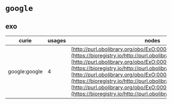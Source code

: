 # `google`
## exo
| curie         |   usages | nodes                                                                                                                                                                                                                                                                                                                                                                                                                                                              |
|---------------|----------|--------------------------------------------------------------------------------------------------------------------------------------------------------------------------------------------------------------------------------------------------------------------------------------------------------------------------------------------------------------------------------------------------------------------------------------------------------------------|
| google:google |        4 | [http://purl.obolibrary.org/obo/ExO:0000006](https://bioregistry.io/http://purl.obolibrary.org/obo/ExO:0000006), [http://purl.obolibrary.org/obo/ExO:0000007](https://bioregistry.io/http://purl.obolibrary.org/obo/ExO:0000007), [http://purl.obolibrary.org/obo/ExO:0000008](https://bioregistry.io/http://purl.obolibrary.org/obo/ExO:0000008), [http://purl.obolibrary.org/obo/ExO:0000009](https://bioregistry.io/http://purl.obolibrary.org/obo/ExO:0000009) |
